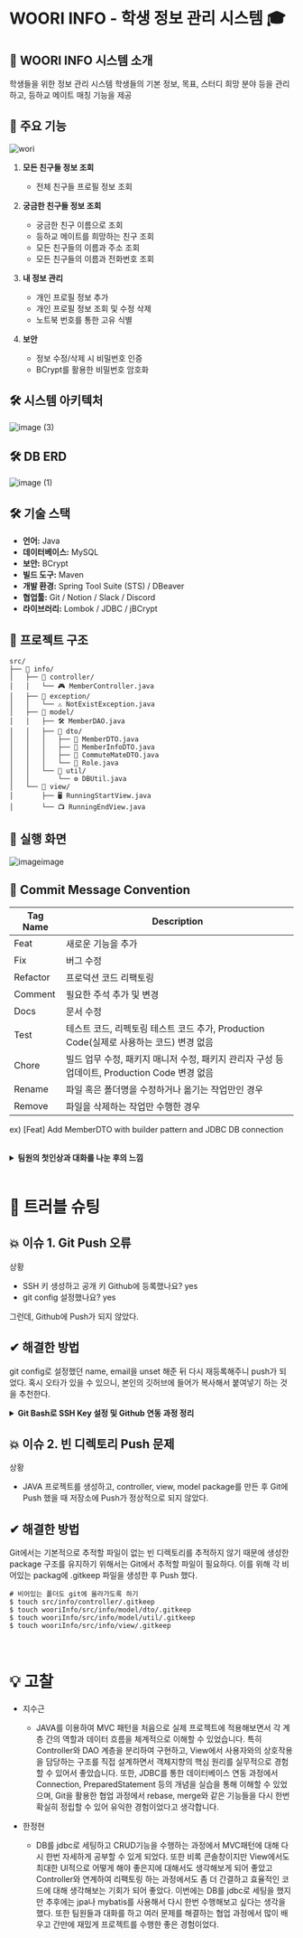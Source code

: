 # WOORI INFO - 학생 정보 관리 시스템 🎓

## 📝 WOORI INFO 시스템 소개
학생들을 위한 정보 관리 시스템 
학생들의 기본 정보, 목표, 스터디 희망 분야 등을 관리하고, 등하교 메이트 매칭 기능을 제공

## 🌟 주요 기능

![wori](https://github.com/user-attachments/assets/c50a55ae-46ca-4edf-8964-93d0b94bfb3e)
1. **모든 친구들 정보 조회**
   - 전체 친구들 프로필 정보 조회

2. **궁금한 친구들 정보 조회**
   - 궁금한 친구 이름으로 조회
   - 등하교 메이트를 희망하는 친구 조회
   - 모든 친구들의 이름과 주소 조회
   - 모든 친구들의 이름과 전화번호 조회

3. **내 정보 관리**
   - 개인 프로필 정보 추가 
   - 개인 프로필 정보 조회 및 수정 삭제
   - 노트북 번호를 통한 고유 식별

4. **보안**
   - 정보 수정/삭제 시 비밀번호 인증
   - BCrypt를 활용한 비밀번호 암호화 

## 🛠 시스템 아키텍처
![image (3)](https://github.com/user-attachments/assets/19fc3268-ccce-43e3-8b69-ec4e78eccd6d)

## 🛠 DB ERD
![image (1)](https://github.com/user-attachments/assets/be80f25a-7917-4495-89c8-bf0152b6e456)

## 🛠 기술 스택
- **언어:** Java
- **데이터베이스:** MySQL
- **보안:** BCrypt
- **빌드 도구:** Maven
- **개발 환경:** Spring Tool Suite (STS) / DBeaver
- **협업툴:** Git / Notion / Slack / Discord
- **라이브러리:** Lombok / JDBC / jBCrypt

## 📁 프로젝트 구조
```plaintext
src/  
├── 📂 info/  
│   ├── 📂 controller/  
│   │   └── 🎮 MemberController.java  
│   ├── 📂 exception/  
│   │   └── ⚠️ NotExistException.java  
│   ├── 📂 model/  
│   │   ├── 🛠️ MemberDAO.java  
│   │   ├── 📂 dto/  
│   │   │   ├── 📄 MemberDTO.java  
│   │   │   ├── 📄 MemberInfoDTO.java  
│   │   │   ├── 📄 CommuteMateDTO.java  
│   │   │   └── 👑 Role.java  
│   │   └── 📂 util/
│   │       └── ⚙️ DBUtil.java  
│   └── 📂 view/  
│       ├── 🖥 RunningStartView.java  
│       └── 📺 RunningEndView.java  
```
## 👀 실행 화면
![imageimage](https://github.com/user-attachments/assets/a0df7c88-ac06-4450-8a1f-36d6a0281dfc)

## 🤝 Commit Message Convention
| Tag Name | Description |
| --- | --- |
| Feat | 새로운 기능을 추가 |
| Fix | 버그 수정 |
| Refactor | 프로덕션 코드 리팩토링 |
| Comment | 필요한 주석 추가 및 변경 |
| Docs | 문서 수정 |
| Test | 테스트 코드, 리펙토링 테스트 코드 추가, Production Code(실제로 사용하는 코드) 변경 없음 |
| Chore | 빌드 업무 수정, 패키지 매니저 수정, 패키지 관리자 구성 등 업데이트, Production Code 변경 없음 |
| Rename | 파일 혹은 폴더명을 수정하거나 옮기는 작업만인 경우 |
| Remove | 파일을 삭제하는 작업만 수행한 경우 |

ex) [Feat] Add MemberDTO with builder pattern and JDBC DB connection

<br>
<details>
  <summary><b>팀원의 첫인상과 대화를 나눈 후의 느낌</b></summary>

### 😊 지수근
- 최다영 : 성격이 온화해 보이셨다. → 의외로 활발하시고 첫 인상처럼 성격이 온화하시다.
- 최윤정 : 차분하고 신중해 보였다. → 맛집 얘기할 때 진심이 느껴진다.
- 한정현 : 책임감이 강해 보였다. → 생각보다 말씀도 많으시고 재밌으시다.

### 😁 최다영

- 지수근 : 친숙한 느낌이 들었다. → 비슷한 점이 많아 더욱 친숙해졌고 차분하신 것 같다.
- 최윤정 : 똑부러지는 성격인 것 같다. → 밝고 또렷한 목소리가 귀에 콕콕 박힌다.
- 한정현 : 부처같은 느낌을 받았다. → 활발하시고 눈치가 빠른 것 같았다.

### 👩‍💻 최윤정

- 지수근 : 똑똑하고 꼼꼼하실 것 같다. → 비슷하다. 그리고 닭강정.. 나만 많이 먹은 거 봤다. 배려심도 많은 분 같다.
- 최다영 : 낯이 익은데.. 아까 오티 때 봐서 그런가? → 같은 대학교셨다! 눈송이 너무 반갑다. 대화할 때 긍정 에너지가 느껴진다.
- 한정현 : 뭔가 장난기가 있으실 것 같다. → MBTI 듣고 나니 첫인상이 맞을 수도 있겠다. 옆에서 상태 체크도 먼저 해주시고 친절하시다.

### 🐱‍👤한정현

- 지수근 :  스마트한 이미지가 있다. → 굉장히 친절하시고 모르는걸 잘 알려주신다.
- 최윤정 : 밝고 성격이 좋을 것 같다. → 꼼꼼하고 똑순이 같다.
- 최다영 :  착하시고 뭔가 다람쥐 같은 이미지가 있다. → 착한 다람쥐 같다.
</details>
<br>

# 📌 트러블 슈팅

## 💥 이슈 1. Git Push 오류

상황

- SSH 키 생성하고 공개 키 Github에 등록했나요? yes
- git config 설정했나요? yes

그런데, Github에 Push가 되지 않았다.

## ✔ 해결한 방법

git config로 설정했던 name, email을 unset 해준 뒤 다시 재등록해주니 push가 되었다. 혹시 오타가 있을 수 있으니, 본인의 깃허브에 들어가 복사해서 붙여넣기 하는 것을 추천한다.

<details>
  <summary><b> Git Bash로 SSH Key 설정 및 Github 연동 과정 정리</b></summary>

## 1. SSH 키 생성 및 등록

### 명령어 실행

```bash

# 홈 디렉토리로 이동

cd ~

# SSH 키 생성

ssh-keygen

# SSH 키가 저장된 디렉토리로 이동

cd ~/.ssh

# 디렉토리 내 파일 목록 확인

ls -la

# 공개 키 파일 내용 확인 및 복사

cat id_ed25519.pub

```

### GitHub에 SSH 키 등록

1. GitHub → **Settings > SSH and GPG keys**로 이동.

2. **New SSH Key** 클릭.

3. 위 명령어에서 복사한 공개 키(`id_ed25519.pub`) 내용을 붙여넣고 저장.

## 2. Git 작업 흐름

### 명령어 실행

```bash

# 레포지토리 클론

git clone git@github.com:lalalarr/WooriInfo.git

# 클론한 디렉토리로 이동

cd /c/WooriInfo

# 파일 변경 후 추가

git add .

# 변경사항 확인

git diff  # 탈출은 'q'

# 변경사항 커밋

git commit -m "[Docs] Update README"

# 변경사항 푸시

git push origin main

```

## **3. Git 설정 초기화 및 재설정**

### **기존 설정 삭제**

```bash

git config --unset --global user.name

git config --unset --global user.email

```

### 현재 설정 확인

```bash

git config --list

```

### 새로운 설정 등록

```bash

git config --global user.name 깃허브아이디

git config --global user.email 깃허브에연동된이메일

```

<br>

# 📖 참고 자료

[https://hoozy.tistory.com/entry/GIT-GIT-BASH로-SSH-연결-후-프로젝트-PUSH](https://hoozy.tistory.com/entry/GIT-GIT-BASH%EB%A1%9C-SSH-%EC%97%B0%EA%B2%B0-%ED%9B%84-%ED%94%84%EB%A1%9C%EC%A0%9D%ED%8A%B8-PUSH)
</details>

## 💥 이슈 2. 빈 디렉토리 Push 문제

상황
- JAVA 프로젝트를 생성하고, controller, view, model package를 만든 후 Git에 Push 했을 때 저장소에 Push가 정상적으로 되지 않았다.

## ✔ 해결한 방법

Git에서는 기본적으로 추적할 파일이 없는 빈 디렉토리를 추적하지 않기 때문에 생성한 package 구조를 유지하기 위해서는 Git에서 추적할 파일이 필요하다. 이를 위해 각 비어있는 packag에 .gitkeep 파일을 생성한 후 Push 했다.
```
# 비어있는 폴더도 git에 올라가도록 하기
$ touch src/info/controller/.gitkeep
$ touch wooriInfo/src/info/model/dto/.gitkeep
$ touch wooriInfo/src/info/model/util/.gitkeep
$ touch wooriInfo/src/info/view/.gitkeep
```
<br>

# 💡 고찰

- 지수근
   - JAVA를 이용하여 MVC 패턴을 처음으로 실제 프로젝트에 적용해보면서 각 계층 간의 역할과 데이터 흐름을 체계적으로 이해할 수 있었습니다. 특히 Controller와 DAO 계층을 분리하여 구현하고, View에서 사용자와의 상호작용을 담당하는 구조를 직접 설계하면서 객체지향의 핵심 원리를 실무적으로 경험할 수 있어서 좋았습니다. 또한, JDBC를 통한 데이터베이스 연동 과정에서 Connection, PreparedStatement 등의 개념을 실습을 통해 이해할 수 있었으며, Git을 활용한 협업 과정에서 rebase, merge와 같은 기능들을 다시 한번 확실히 정립할 수 있어 유익한 경험이었다고 생각합니다.

- 한정현
  - DB를 jdbc로 세팅하고 CRUD기능을 수행하는 과정에서 MVC패턴에 대해 다시 한번 자세하게 공부할 수 있게 되었다. 또한 비록 콘솔창이지만 View에서도 최대한 UI적으로 어떻게 해야 좋은지에 대해서도 생각해보게 되어 좋았고 Controller와 연계하여 리팩토링 하는 과정에서도 좀 더 간결하고 효율적인 코드에 대해 생각해보는 기회가 되어 좋았다. 이번에는 DB를 jdbc로 세팅을 했지만 추후에는 jpa나 mybatis를 사용해서 다시 한번 수행해보고 싶다는 생각을 했다. 또한 팀원들과 대화를 하고 여러 문제를 해결하는 협업 과정에서 많이 배우고 간만에 재밌게 프로젝트를 수행한 좋은 경험이었다.

